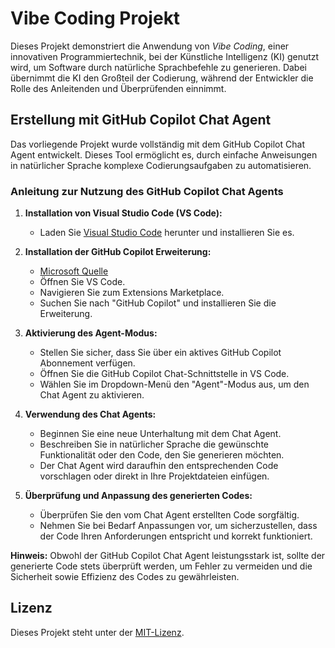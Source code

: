 # Vibe Coding Projekt

Dieses Projekt demonstriert die Anwendung von *Vibe Coding*, einer innovativen Programmiertechnik, bei der Künstliche Intelligenz (KI) genutzt wird, um Software durch natürliche Sprachbefehle zu generieren. Dabei übernimmt die KI den Großteil der Codierung, während der Entwickler die Rolle des Anleitenden und Überprüfenden einnimmt.  
## Erstellung mit GitHub Copilot Chat Agent

Das vorliegende Projekt wurde vollständig mit dem GitHub Copilot Chat Agent entwickelt. Dieses Tool ermöglicht es, durch einfache Anweisungen in natürlicher Sprache komplexe Codierungsaufgaben zu automatisieren.  

### Anleitung zur Nutzung des GitHub Copilot Chat Agents

1. **Installation von Visual Studio Code (VS Code):**
   - Laden Sie [Visual Studio Code](https://code.visualstudio.com/) herunter und installieren Sie es.

2. **Installation der GitHub Copilot Erweiterung:**
   - [Microsoft Quelle](https://code.visualstudio.com/blogs/2025/02/24/introducing-copilot-agent-mode)
   - Öffnen Sie VS Code.
   - Navigieren Sie zum Extensions Marketplace.
   - Suchen Sie nach "GitHub Copilot" und installieren Sie die Erweiterung.

4. **Aktivierung des Agent-Modus:**
   - Stellen Sie sicher, dass Sie über ein aktives GitHub Copilot Abonnement verfügen.
   - Öffnen Sie die GitHub Copilot Chat-Schnittstelle in VS Code.
   - Wählen Sie im Dropdown-Menü den "Agent"-Modus aus, um den Chat Agent zu aktivieren. 

5. **Verwendung des Chat Agents:**
   - Beginnen Sie eine neue Unterhaltung mit dem Chat Agent.
   - Beschreiben Sie in natürlicher Sprache die gewünschte Funktionalität oder den Code, den Sie generieren möchten.
   - Der Chat Agent wird daraufhin den entsprechenden Code vorschlagen oder direkt in Ihre Projektdateien einfügen.

6. **Überprüfung und Anpassung des generierten Codes:**
   - Überprüfen Sie den vom Chat Agent erstellten Code sorgfältig.
   - Nehmen Sie bei Bedarf Anpassungen vor, um sicherzustellen, dass der Code Ihren Anforderungen entspricht und korrekt funktioniert.

**Hinweis:** Obwohl der GitHub Copilot Chat Agent leistungsstark ist, sollte der generierte Code stets überprüft werden, um Fehler zu vermeiden und die Sicherheit sowie Effizienz des Codes zu gewährleisten.

## Lizenz

Dieses Projekt steht unter der [MIT-Lizenz](LICENSE).
